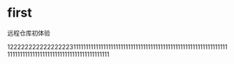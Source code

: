 # first
远程仓库初体验


1222222222222222231111111111111111111111111111111111111111111111111111111111111111111111111111111111111111111111111111111
